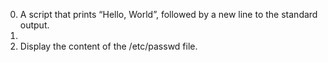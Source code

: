 0) A script that prints “Hello, World”, followed by a new line to the standard output.
1)
2) Display the content of the /etc/passwd file.
